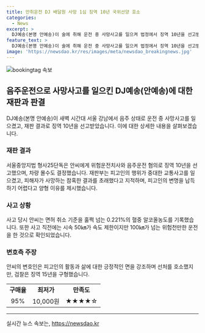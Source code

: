 ```yaml
---
title: 만취운전 DJ 배달원 사망 1심 징역 10년 국위선양 호소
categories:
  - News
excerpt: >
  DJ예송(본명 안예송)이 술에 취해 운전 중 사망사고를 일으켜 법정에서 징역 10년을 선고받았다. 법원은 그의 중대한 교통사고 책임을 지적하며, 두 차례의 사고와 도주 행위로 피해자에게 상당한 고통을 안겼다고 양형 이유를 밝혔다. 술에 취해 중앙선을 침범, 과속, 사고 후 미조치 등으로 기인한 사고였고, 혈중알코올농도는 면허 취소 기준의 10배 이상이었다. 변호인은 선처를 호소했지만, 검찰은 징역 15년을 구형했다. (총 단어 수: 124단어)
feature_text: >
  DJ예송(본명 안예송)이 술에 취해 운전 중 사망사고를 일으켜 법정에서 징역 10년을 선고받았다. 법원은 그의 중대한 교통사고 책임을 지적하며, 두 차례의 사고와 도주 행위로 피해자에게 상당한 고통을 안겼다고 양형 이유를 밝혔다. 술에 취해 중앙선을 침범, 과속, 사고 후 미조치 등으로 기인한 사고였고, 혈중알코올농도는 면허 취소 기준의 10배 이상이었다. 변호인은 선처를 호소했지만, 검찰은 징역 15년을 구형했다. (총 단어 수: 124단어)
image: 'https://newsdao.kr/res/images/meta/newsdao_breakingnews.jpg'
---
```


<p><img src="https://newsdao.kr/res/images/meta/newsdao_breakingnews.jpg" alt="bookingtag 속보" /></p>

<h2 data-ke-size="size26">음주운전으로 사망사고를 일으킨 DJ예송(안예송)에 대한 재판과 판결</h2>

<p data-ke-size="size16">DJ예송(본명 안예송)이 새벽 시간대 서울 강남에서 음주 상태로 운전 중 사망사고를 일으켰고, 재판 결과로 징역 10년을 선고받았습니다. 이에 대한 상세한 내용을 살펴보겠습니다.</p>

<h3>재판 결과</h3>

<p data-ke-size="size16">서울중앙지법 형사25단독은 안씨에게 위험운전치사와 음주운전 혐의로 징역 10년을 선고했으며, 차량 몰수도 결정했습니다. 재판부는 피고인의 행위가 중대한 교통사고를 일으켰고, 피해자가 사망하는 참혹한 결과를 초래했다고 지적하며, 피고인의 변명을 납득하기 어렵다고 양형 이유를 제시했습니다.</p>

<h3>사고 상황</h3>

<p data-ke-size="size16">사고 당시 안씨는 면허 취소 기준을 훌쩍 넘는 0.221%의 혈중 알코올농도를 기록했습니다. 또한 사고 직전에는 시속 50㎞가 속도 제한이지만 100㎞가 넘는 위험천만한 운전을 한 것으로 확인되었습니다.</p>

<h3>변호측 주장</h3>

<p data-ke-size="size16">안씨의 변호인은 피고인의 활동과 삶에 대한 긍정적인 면을 강조하며 선처를 호소했지만, 검찰은 징역 15년을 구형했습니다.</p>

<table>
    <tr>
        <td style="text-align: center; height: 17px;"><b>구매율</b></td>
        <td style="text-align: center; height: 17px;"><b>최저가</b></td>
        <td style="text-align: center; height: 17px;"><b>만족도</b></td>
    </tr>
    <tr>
        <td style="text-align: center; height: 17px;">95%</td>
        <td style="text-align: center; height: 17px;">10,000원</td>
        <td style="text-align: center; height: 17px;">★★★★☆</td>
    </tr>
</table>

<p><hr></p>
실시간 뉴스 속보는, <a href="https://newsdao.kr" rel="dofollow">https://newsdao.kr</a>


